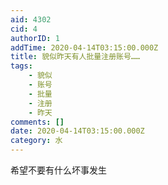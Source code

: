 ```yaml
---
aid: 4302
cid: 4
authorID: 1
addTime: 2020-04-14T03:15:00.000Z
title: 貌似昨天有人批量注册账号……
tags:
    - 貌似
    - 账号
    - 批量
    - 注册
    - 昨天
comments: []
date: 2020-04-14T03:15:00.000Z
category: 水
---
```


希望不要有什么坏事发生
